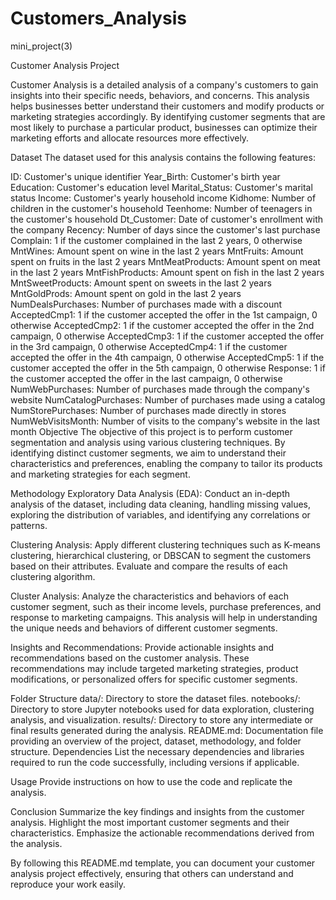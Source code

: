 # Customers_Analysis
mini_project(3)

Customer Analysis Project

Customer Analysis is a detailed analysis of a company's customers to gain insights into their specific needs, behaviors, and concerns. This analysis helps businesses better understand their customers and modify products or marketing strategies accordingly. By identifying customer segments that are most likely to purchase a particular product, businesses can optimize their marketing efforts and allocate resources more effectively.

Dataset
The dataset used for this analysis contains the following features:

ID: Customer's unique identifier
Year_Birth: Customer's birth year
Education: Customer's education level
Marital_Status: Customer's marital status
Income: Customer's yearly household income
Kidhome: Number of children in the customer's household
Teenhome: Number of teenagers in the customer's household
Dt_Customer: Date of customer's enrollment with the company
Recency: Number of days since the customer's last purchase
Complain: 1 if the customer complained in the last 2 years, 0 otherwise
MntWines: Amount spent on wine in the last 2 years
MntFruits: Amount spent on fruits in the last 2 years
MntMeatProducts: Amount spent on meat in the last 2 years
MntFishProducts: Amount spent on fish in the last 2 years
MntSweetProducts: Amount spent on sweets in the last 2 years
MntGoldProds: Amount spent on gold in the last 2 years
NumDealsPurchases: Number of purchases made with a discount
AcceptedCmp1: 1 if the customer accepted the offer in the 1st campaign, 0 otherwise
AcceptedCmp2: 1 if the customer accepted the offer in the 2nd campaign, 0 otherwise
AcceptedCmp3: 1 if the customer accepted the offer in the 3rd campaign, 0 otherwise
AcceptedCmp4: 1 if the customer accepted the offer in the 4th campaign, 0 otherwise
AcceptedCmp5: 1 if the customer accepted the offer in the 5th campaign, 0 otherwise
Response: 1 if the customer accepted the offer in the last campaign, 0 otherwise
NumWebPurchases: Number of purchases made through the company's website
NumCatalogPurchases: Number of purchases made using a catalog
NumStorePurchases: Number of purchases made directly in stores
NumWebVisitsMonth: Number of visits to the company's website in the last month
Objective
The objective of this project is to perform customer segmentation and analysis using various clustering techniques. By identifying distinct customer segments, we aim to understand their characteristics and preferences, enabling the company to tailor its products and marketing strategies for each segment.

Methodology
Exploratory Data Analysis (EDA): Conduct an in-depth analysis of the dataset, including data cleaning, handling missing values, exploring the distribution of variables, and identifying any correlations or patterns.

Clustering Analysis: Apply different clustering techniques such as K-means clustering, hierarchical clustering, or DBSCAN to segment the customers based on their attributes. Evaluate and compare the results of each clustering algorithm.

Cluster Analysis: Analyze the characteristics and behaviors of each customer segment, such as their income levels, purchase preferences, and response to marketing campaigns. This analysis will help in understanding the unique needs and behaviors of different customer segments.

Insights and Recommendations: Provide actionable insights and recommendations based on the customer analysis. These recommendations may include targeted marketing strategies, product modifications, or personalized offers for specific customer segments.

Folder Structure
data/: Directory to store the dataset files.
notebooks/: Directory to store Jupyter notebooks used for data exploration, clustering analysis, and visualization.
results/: Directory to store any intermediate or final results generated during the analysis.
README.md: Documentation file providing an overview of the project, dataset, methodology, and folder structure.
Dependencies
List the necessary dependencies and libraries required to run the code successfully, including versions if applicable.

Usage
Provide instructions on how to use the code and replicate the analysis.

Conclusion
Summarize the key findings and insights from the customer analysis. Highlight the most important customer segments and their characteristics. Emphasize the actionable recommendations derived from the analysis.

By following this README.md template, you can document your customer analysis project effectively, ensuring that others can understand and reproduce your work easily.
